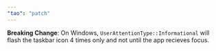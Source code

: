 ```yaml
---
"tao": "patch"
---
```


**Breaking Change**: On Windows, `UserAttentionType::Informational` will flash the taskbar icon 4 times only and not until the app recieves focus.
